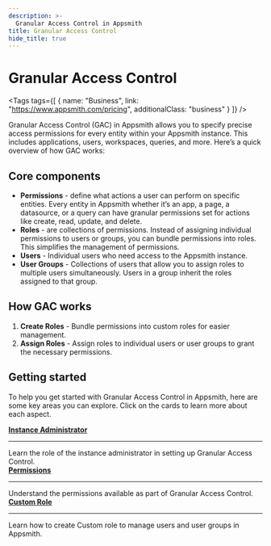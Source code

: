 ```yaml
---
description: >-
  Granular Access Control in Appsmith
title: Granular Access Control
hide_title: true
---
```

<!-- vale off -->

<div className="tag-wrapper">
 <h1>Granular Access Control</h1>

<Tags
tags={[
{ name: "Business", link: "https://www.appsmith.com/pricing", additionalClass: "business" }
]}
/>

</div>

<!-- vale on -->

Granular Access Control (GAC) in Appsmith allows you to specify precise access permissions for every entity within your Appsmith instance. This includes applications, users, workspaces, queries, and more. Here’s a quick overview of how GAC works:

  <ZoomImage
   src="/img/gac-overview.png" 
   alt="Granular Access Control in Appsmith"
   caption="Granular Access Control in Appsmith"
   />

## Core components

* **Permissions** - define what actions a user can perform on specific entities. Every entity in Appsmith whether it’s an app, a page, a datasource, or a query can have granular permissions set for actions like create, read, update, and delete.
* **Roles** - are collections of permissions. Instead of assigning individual permissions to users or groups, you can bundle permissions into roles. This simplifies the management of permissions.
* **Users** - Individual users who need access to the Appsmith instance.
* **User Groups** - Collections of users that allow you to assign roles to multiple users simultaneously. Users in a group inherit the roles assigned to that group.

## How GAC works

  <ZoomImage
   src="/img/gac-overview.svg" 
   alt="Granular Access Control in Appsmith"
   caption="Granular Access Control in Appsmith"
   />

1. **Create Roles** - Bundle permissions into custom roles for easier management.
2. **Assign Roles** - Assign roles to individual users or user groups to grant the necessary permissions.

## Getting started

To help you get started with Granular Access Control in Appsmith, here are some key areas you can explore. Click on the cards to learn more about each aspect.

<div className="containerGridSampleApp">
   <div className="containerColumnSampleApp columnGrid column-one">
       <div className="containerCol">
           <a href="/advanced-concepts/granular-access-control/reference/default-roles#instance-administrator-role"><strong>Instance Administrator</strong></a>
       </div>
       <hr/>
       <div className="containerDescription">
           Learn the role of the instance administrator in setting up Granular Access Control.
       </div>
   </div>
   <div className="containerColumnSampleApp columnGrid column-two">
       <div className="containerCol">
           <a href="/advanced-concepts/granular-access-control/reference/permissions"><strong>Permissions</strong></a>
       </div>
       <hr/>
       <div className="containerDescription">
           Understand the permissions available as part of Granular Access Control.
       </div>
   </div>
   <div className="containerColumnSampleApp columnGrid column-three">
       <div className="containerCol">
           <a href="/advanced-concepts/granular-access-control/reference/users"><strong>Custom Role</strong></a>
       </div>
       <hr/>
       <div className="containerDescription">
           Learn how to create Custom role to manage users and user groups in Appsmith.
       </div>
   </div>
</div>
